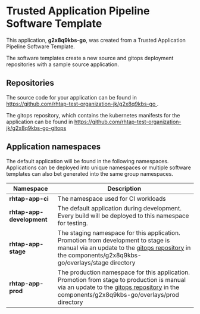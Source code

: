 # Trusted Application Pipeline Software Template

This application, **g2x8q9kbs-go**, was created from a Trusted Application Pipeline Software Template.

The software templates create a new source and gitops deployment repositories with a sample source application. 

## Repositories

The source code for your application can be found in [https://github.com/rhtap-test-organization-jk/g2x8q9kbs-go ](https://github.com/rhtap-test-organization-jk/g2x8q9kbs-go ).
 
The gitops repository, which contains the kubernetes manifests for the application can be found in 
[https://github.com/rhtap-test-organization-jk/g2x8q9kbs-go-gitops ](https://github.com/rhtap-test-organization-jk/g2x8q9kbs-go-gitops ) 

## Application namespaces 

The default application will be found in the following namespaces. Applications can be deployed into unique namespaces or multiple software templates can also bet generated into the same group namespaces.  

|  Namespace   |  Description   |  
| -------- | -------- |
| **rhtap-app-ci** | The namespace used for CI workloads |
| **rhtap-app-development** | The default application during development. Every build will be deployed to this namespace for testing. |
| **rhtap-app-stage** | The staging namespace for this application. Promotion from development to stage is manual via an update to the [gitops repository](https://github.com/rhtap-test-organization-jk/g2x8q9kbs-go-gitops ) in the components/g2x8q9kbs-go/overlays/stage directory |
| **rhtap-app-prod** | The production namespace for this application. Promotion from stage to production is manual via an update to the [gitops repository](https://github.com/rhtap-test-organization-jk/g2x8q9kbs-go-gitops ) in the components/g2x8q9kbs-go/overlays/prod directory |